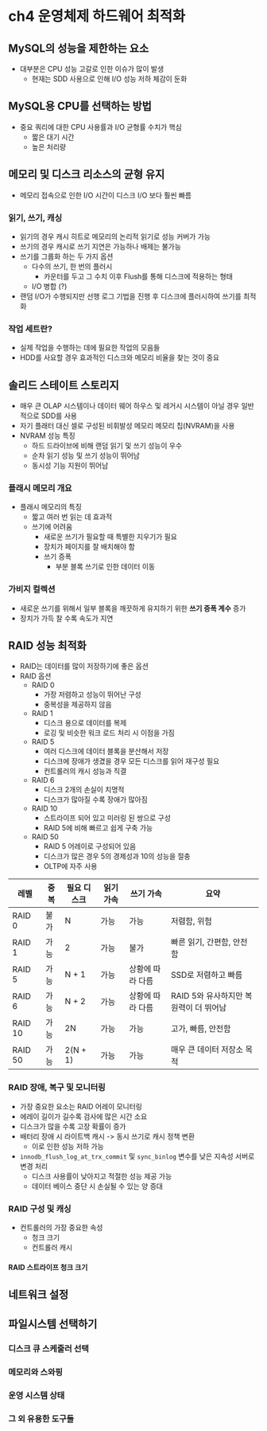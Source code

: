 # ch4 운영체제 하드웨어 최적화

## MySQL의 성능을 제한하는 요소

- 대부분은 CPU 성능 고갈로 인한 이슈가 많이 발생
    - 현재는 SDD 사용으로 인해 I/O 성능 저하 체감이 둔화

## MySQL용 CPU를 선택하는 방법

- 중요 쿼리에 대한 CPU 사용률과 I/O 균형률 수치가 핵심
    - 짧은 대기 시간
    - 높은 처리량

## 메모리 및 디스크 리소스의 균형 유지

- 메모리 접속으로 인한 I/O 시간이 디스크 I/O 보다 훨씬 빠름

### 읽기, 쓰기, 캐싱

- 읽기의 경우 캐시 히트로 메모리의 논리적 읽기로 성능 커버가 가능
- 쓰기의 경우 캐시로 쓰기 지연은 가능하나 배제는 불가능
- 쓰기를 그룹화 하는 두 가지 옵션
    - 다수의 쓰기, 한 번의 플러시
        - 카운터를 두고 그 수치 이후 Flush를 통해 디스크에 적용하는 형태
    - I/O 병합 (?)
- 랜덤 I/O가 수행되지만 선행 로그 기법을 진행 후 디스크에 플러시하여 쓰기를 최적화

### 작업 세트란?

- 실제 작업을 수행하는 데에 필요한 작업의 모음들
- HDD를 사요할 경우 효과적인 디스크와 메모리 비율을 찾는 것이 중요

## 솔리드 스테이트 스토리지

- 매우 큰 OLAP 시스템이나 데이터 웨어 하우스 및 레거시 시스템이 아닐 경우 일반적으로 SDD를 사용
- 자기 플래터 대신 셀로 구성된 비휘발성 메모리 메모리 칩(NVRAM)을 사용
- NVRAM 성능 특징
    - 하드 드라이브에 비해 랜덤 읽기 및 쓰기 성능이 우수
    - 순차 읽기 성능 및 쓰기 성능이 뛰어남
    - 동시성 기능 지원이 뛰어남

### 플래시 메모리 개요

- 플래시 메모리의 특징
    - 짧고 여러 번 읽는 데 효과적
    - 쓰기에 어려움
        - 새로운 쓰기가 필요할 때 특별한 지우기가 필요
        - 장치가 페이지를 잘 배치해야 함
        - 쓰기 증폭
            - 부분 블록 쓰기로 인한 데이터 이동

### 가비지 컬렉션

- 새로운 쓰기를 위해서 일부 블록을 깨끗하게 유지하기 위한 <b>쓰기 증폭 계수</b> 증가
- 장치가 가득 찰 수록 속도가 지연

## RAID 성능 최적화

- RAID는 데이터를 많이 저장하기에 좋은 옵션
- RAID 옵션
    - RAID 0
        - 가장 저렴하고 성능이 뛰어난 구성
        - 중복성을 제공하지 않음
    - RAID 1
        - 디스크 용으로 데이터를 복제
        - 로깅 및 비슷한 워크 로드 처리 시 이점을 가짐
    - RAID 5
        - 여러 디스크에 데이터 블록을 분산해서 저장
        - 디스크에 장애가 생겼을 경우 모든 디스크를 읽어 재구성 필요
        - 컨트롤러의 캐시 성능과 직결
    - RAID 6
        - 디스크 2개의 손실이 치명적
        - 디스크가 많아질 수록 장애가 많아짐
    - RAID 10
        - 스트라이프 되어 있고 미러링 된 쌍으로 구성
        - RAID 5에 비해 빠르고 쉽게 구축 가능
    - RAID 50
        - RAID 5 어레이로 구성되어 있음
        - 디스크가 많은 경우 5의 경제성과 10의 성능을 절충
        - OLTP에 자주 사용

| 레벨 | 중복 | 필요 디스크 | 읽기 가속 | 쓰기 가속 | 요약 |
| -- | -- | -- | -- | -- | -- |
| RAID 0 | 불가 | N | 가능 | 가능 | 저렴함, 위험 |
| RAID 1 | 가능 | 2 | 가능 | 불가 | 빠른 읽기, 간편함, 안전함 |
| RAID 5 | 가능 | N + 1 | 가능 | 상황에 따라 다름 | SSD로 저렴하고 빠름 |
| RAID 6 | 가능 | N + 2 | 가능 | 상황에 따라 다름 | RAID 5와 유사하지만 복원력이 더 뛰어남 |
| RAID 10 | 가능 | 2N | 가능 | 가능 | 고가, 빠름, 안전함 |
| RAID 50 | 가능 | 2(N + 1) | 가능 | 가능 | 매우 큰 데이터 저장소 목적 |

### RAID 장애, 복구 및 모니터링

- 가장 중요한 요소는 RAID 어레이 모니터링
- 에레이 길이가 길수록 검사에 많은 시간 소요
- 디스크가 많을 수록 고장 확률이 증가
- 배터리 장애 시 라이트백 캐시 -> 동시 쓰기로 캐시 정책 변환
    - 이로 인한 성능 저하 가능
- `innodb_flush_log_at_trx_commit` 및 `sync_binlog` 변수를 낮은 지속성 서버로 변경 처리
    - 디스크 사용률이 낮아지고 적절한 성능 제공 가능
    - 데이터 베이스 중단 시 손실될 수 있는 양 증대

### RAID 구성 및 캐싱

- 컨트롤러의 가장 중요한 속성   
    - 청크 크기
    - 컨트롤러 캐시

#### RAID 스트라이프 청크 크기

## 네트워크 설정

## 파일시스템 선택하기

### 디스크 큐 스케줄러 선택

### 메모리와 스와핑

### 운영 시스템 상태

### 그 외 유용한 도구들